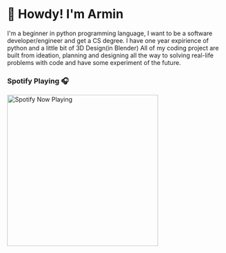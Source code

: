 # 🤠 Howdy! I'm Armin

I'm a beginner in python programming language, I want to be a software developer/engineer and get a CS degree.
I have one year expirience of python and a little bit of 3D Design(in Blender)
All of my coding project are built from ideation, planning and designing all the way to solving real-life problems with code and have some experiment of the future.

### Spotify Playing 🎧

[<img src="[https://<YOUR VERCEL SERVER URL>](https://vercel.com/new/success?auto-redirect=true&developer-id=&external-id=&redirect-url=&branch=main&deploymentUrl=armin-codes-8o0vgaqb6-armin-codes.vercel.app&projectName=armin-codes&s=https%3A%2F%2Fgithub.com%2Farmin-codes%2Farmin-codes&gitOrgLimit=&hasTrialAvailable=1&totalProjects=1)https://vercel.com/new/success?auto-redirect=true&developer-id=&external-id=&redirect-url=&branch=main&deploymentUrl=armin-codes-8o0vgaqb6-armin-codes.vercel.app&projectName=armin-codes&s=https%3A%2F%2Fgithub.com%2Farmin-codes%2Farmin-codes&gitOrgLimit=&hasTrialAvailable=1&totalProjects=1/api/spotify-playing" alt="Spotify Now Playing" width="350" />](https://open.spotify.com/user31jmkvcunwym3wtznkfd5dnlbpxq)
